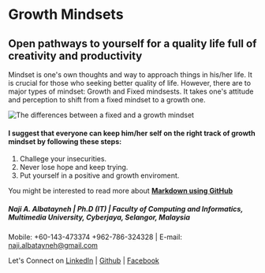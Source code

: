 # Growth Mindsets
## Open pathways to yourself for a quality life full of creativity and productivity

Mindset is one's own thoughts and way to approach things in his/her life. It is crucial for those who seeking better quality of life. However, there are to major types of mindset: Growth and Fixed mindsests. It takes one's attitude and perception to shift from a fixed mindset to a growth one.


![The differences between a fixed and a growth mindset](https://3kllhk1ibq34qk6sp3bhtox1-wpengine.netdna-ssl.com/wp-content/uploads/NewGrowthMindset2.png)


#### I suggest that everyone can keep him/her self on the right track of growth mindset by following these steps:
1. Challege your insecurities.
1. Never lose hope and keep trying.
1. Put yourself in a positive and growth enviroment.



You might be interested to read more about [**Markdown using GitHub**](https://naji-albatayneh.github.io/reading-notes/Reading02a)


##### Naji A. Albatayneh | Ph.D (IT) | Faculty of Computing and Informatics, Multimedia University, Cyberjaya, Selangor, Malaysia

Mobile: +60-143-473374  +962-786-324328 | E-mail: naji.albatayneh@gmail.com

Let's Connect on [LinkedIn](https://www.linkedin.com/in/naji-a-albatayneh/) | [Github](https://github.com/naji-albatayneh) | [Facebook](https://web.facebook.com/naji.albatayneh/)
